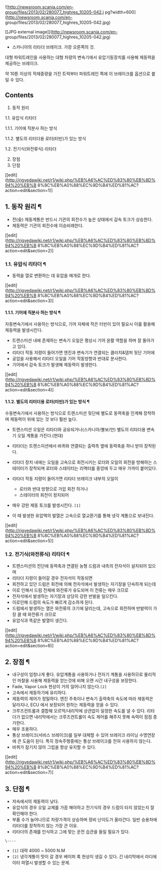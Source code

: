 ![http://newsroom.scania.com/en-group/files/2013/02/280077_highres_10205-042.j
pg?width=600](http://newsroom.scania.com/en-
group/files/2013/02/280077_highres_10205-042.jpg)

[[JPG external image]](http://newsroom.scania.com/en-
group/files/2013/02/280077_highres_10205-042.jpg)

  
* 스카니아의 리타더 브레이크. 가장 오른쪽의 것.

대형 파워트레인을 사용하는 대형 차량의 변속기에서 유압기동장치를 사용해 제동력을 제공하는 브레이크.

약 10톤 이상의 적재중량을 가진 트럭부터 파워트레인 쪽에 이 브레이크를 옵션으로 붙일 수 있다.

## Contents

    

1. 동작 원리 
    

1.1. 유압식 리타더

    

1.1.1. 기어에 직분사 하는 방식

1.1.2. 별도의 리터더용 로터(터빈)가 있는 방식

1.2. 전기식(와전류식) 리타더

2. 장점 
3. 단점 

[[edit](http://rigvedawiki.net/r1/wiki.php/%EB%A6%AC%ED%83%80%EB%8D%94%20%EB%B
8%8C%EB%A0%88%EC%9D%B4%ED%81%AC?action=edit&section=1)]

## 1. 동작 원리 ¶

  

  * 전(全) 제동계통은 반드시 기관의 회전수가 높은 상태에서 감속 토크가 상승한다. 
  * 제동력은 기관의 회전수에 이승비례한다.  

[[edit](http://rigvedawiki.net/r1/wiki.php/%EB%A6%AC%ED%83%80%EB%8D%94%20%EB%B
8%8C%EB%A0%88%EC%9D%B4%ED%81%AC?action=edit&section=2)]

### 1.1. 유압식 리타더 ¶

  

  * 동력을 열로 변환하는 데 유압을 매개로 한다.  

[[edit](http://rigvedawiki.net/r1/wiki.php/%EB%A6%AC%ED%83%80%EB%8D%94%20%EB%B
8%8C%EB%A0%88%EC%9D%B4%ED%81%AC?action=edit&section=3)]

#### 1.1.1. 기어에 직분사 하는 방식 ¶

자동변속기에서 사용하는 방식으로, 기어 자체에 작은 터빈이 있어 필요시 이를 활용해 제동력을 발생시킨다.

  

  * 트랜스미션 내에 존재하는 변속기 오일은 평상시 기어 윤활 역할을 하며 잘 돌아가고 있다.
  * 리타더 작동 지령이 들어가면 엔진과 변속기가 연결되는 클러치&댐퍼 뒷단 기어에
  * 공압을 사용해서 리타더 오일을 기어 작동방향과 반대로 분사한다.
  * 기어에서 감속 토크가 발생해 제동력이 발생한다.

[[edit](http://rigvedawiki.net/r1/wiki.php/%EB%A6%AC%ED%83%80%EB%8D%94%20%EB%B
8%8C%EB%A0%88%EC%9D%B4%ED%81%AC?action=edit&section=4)]

#### 1.1.2. 별도의 리터더용 로터(터빈)가 있는 방식 ¶

수동변속기에서 사용하는 방식으로 트렌스미션 뒷단에 별도로 동력축을 인계해 장착하며 제동력이 위에 있는 것 보다 훨씬 높다.

  

  * 트랜스미션 오일은 리타더와 공유되거나(스카니아/볼보/만) 별도의 리타더용 변속기 오일 계통을 가진다.(현대)
  * 리타더는 트랜스미션에서 바퀴와 연결되는 출력측 옆에 동력축을 하나 받아 장착된다.
  * 리타더 장치 내에는 오일을 고속으로 회전시키는 로터와 오일의 회전을 방해하는 스테이터가 장착되며 로터와 스테이터는 리액터를 중앙에 두고 매우 가까이 붙어있다.
  * 리타더 작동 지령이 들어가면 리타더 브레이크 내부의 오일이   

    * 로터와 반대 방향으로 가압 회전 하거나
    * 스테이터의 회전이 정지되어
  * 매우 강한 제동 토크를 발생시킨다. `[1]`
  * 이 때 발생한 유압액의 발열은 고속으로 열교환기를 통해 냉각 계통으로 보내진다.  

[[edit](http://rigvedawiki.net/r1/wiki.php/%EB%A6%AC%ED%83%80%EB%8D%94%20%EB%B
8%8C%EB%A0%88%EC%9D%B4%ED%81%AC?action=edit&section=5)]

### 1.2. 전기식(와전류식) 리타더 ¶

  

  * 트랜스미션의 전단에 동력축과 연결된 농형 드럼과 내측의 전자석이 설치되어 있으며
  * 리타더 지령이 들어갈 경우 전자석이 작동되면
  * 회전하고 있던 드럼은 회전에 의해 전자석에서 발생하는 자기장을 단속하게 되는데
  * 이로 인해서 드럼 전체에 와전류가 유도되며 이 전류는 매우 크므로
  * 전자석에서 발생하는 자기장과 상당히 강한 반발을 일으킨다.
  * 이로인해 드럼의 속도가 빠르게 감소하게 된다.
  * 드럼에서 발생하는 열은 와전류의 크기에 달리는데, 고속으로 회전하며 반발력이 가장 클 때 와전류가 크므로
  * 유압식과 똑같은 발열이 생긴다.  

[[edit](http://rigvedawiki.net/r1/wiki.php/%EB%A6%AC%ED%83%80%EB%8D%94%20%EB%B
8%8C%EB%A0%88%EC%9D%B4%ED%81%AC?action=edit&section=6)]

## 2. 장점 ¶

  

  * 내구성이 엄청나게 좋다. 유압계통을 사용하거나 전자기 계통을 사용하므로 물리적인 마찰을 사용해 제동력을 얻는것에 비해 오랜 시간 내구성을 보장한다.
  * Fade, Vapor Lock 현상이 거의 일어나지 않는다.`[2]`
  * 고속에서 제동하기에 유리하다.
  * 제동력의 제어가 정밀하다. 엔진 주축이나 변속기 출력축의 속도에 따라 제동력은 달라지나, ECU 에서 보정되어 원하는 제동력을 얻을 수 있다.
  * 크루즈컨트롤과 결합해 오르막/내리막에 상관없이 일정한 속도를 낼 수 있다. 리타더가 없으면 내리막에서는 크루즈컨트롤이 속도 제어를 해주지 못해 속력이 점점 증가한다.
  * 매우 조용하다.
  * 통상 브레이크(서비스 브레이크)를 일부 대체할 수 있어 브레이크 라이닝 수명연장에 큰 도움이 된다. 특히 정속주행중에는 통상 브레이크를 전혀 사용하지 않는다.
  * 바퀴가 잠기지 않아 그립을 항상 유지할 수 있다.  

[[edit](http://rigvedawiki.net/r1/wiki.php/%EB%A6%AC%ED%83%80%EB%8D%94%20%EB%B
8%8C%EB%A0%88%EC%9D%B4%ED%81%AC?action=edit&section=7)]

## 3. 단점 ¶

  

  * 저속에서의 제동력이 낮다.
  * 유압식의 경우 오일 교체를 가끔 해야하고 전기식의 경우 드럼이 타지 않았는지 잘 확인해야 한다.
  * 부품 수가 늘어나므로 차량가격이 상승하며 정비 난이도가 올라간다. 일반 승용차에 리타더를 장착하지 않는 가장 큰 이유.
  * 리타더의 존재를 인식하고 그에 맞는 운전 습관을 들일 필요가 있다.

`\----`

  * `[1]` 대략 4000 ~ 5000 N.M
  * `[2]` 냉각계통이 맛이 갈 경우 베이퍼 록 현상이 생길 수 있다. 긴 내리막에서 라디에이터 파열시 발생할 수 있는 문제.

